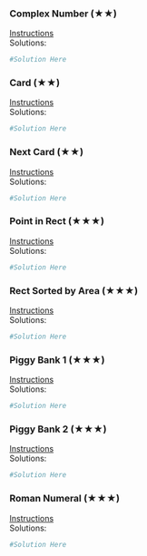 ### Complex Number (★★)

[Instructions](https://github.com/isechula/2190101-comprog-grader/blob/main/pdfs/12_Class/12_Class_​21.pdf)\
Solutions:

```python
#Solution Here
```

### Card (★★)

[Instructions](https://github.com/isechula/2190101-comprog-grader/blob/main/pdfs/12_Class/12_Class_​22.pdf)\
Solutions:

```python
#Solution Here
```

### Next Card (★★)

[Instructions](https://github.com/isechula/2190101-comprog-grader/blob/main/pdfs/12_Class/12_Class_​23.pdf)\
Solutions:

```python
#Solution Here
```

### Point in Rect (★★★)

[Instructions](https://github.com/isechula/2190101-comprog-grader/blob/main/pdfs/12_Class/12_Class_​31.pdf)\
Solutions:

```python
#Solution Here
```

### Rect Sorted by Area (★★★)

[Instructions](https://github.com/isechula/2190101-comprog-grader/blob/main/pdfs/12_Class/12_Class_​32.pdf)\
Solutions:

```python
#Solution Here
```

### Piggy Bank 1 (★★★)

[Instructions](https://github.com/isechula/2190101-comprog-grader/blob/main/pdfs/12_Class/12_Class_​33.pdf)\
Solutions:

```python
#Solution Here
```

### Piggy Bank 2 (★★★)

[Instructions](https://github.com/isechula/2190101-comprog-grader/blob/main/pdfs/12_Class/12_Class_​34.pdf)\
Solutions:

```python
#Solution Here
```

### Roman Numeral (★★★)

[Instructions](https://github.com/isechula/2190101-comprog-grader/blob/main/pdfs/12_Class/12_Class_​35.pdf)\
Solutions:

```python
#Solution Here
```

